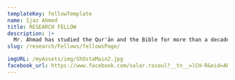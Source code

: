 ```yaml
---
templateKey: fellowTemplate
name: Ijaz Ahmed
title: RESEARCH FELLOW
description: |+
  Mr. Ahmad has studied the Qur'ān and the Bible for more than a decade.
slug: /research/Fellows/fellowsPage/

imgURL: /myAssets/img/ShOstaMain2.jpg
facebook_url: https://www.facebook.com/salar.rasoul?__tn__=lCH-R&eid=ARBy36mQHXuPnsOD2tJ
---
```


